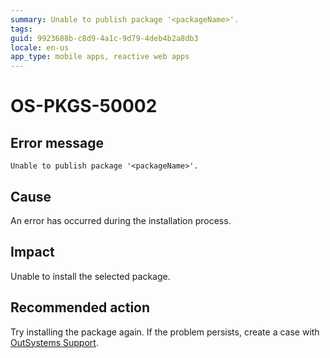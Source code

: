 ```yaml
---
summary: Unable to publish package '<packageName>'.
tags:
guid: 9923688b-c8d9-4a1c-9d79-4deb4b2a8db3
locale: en-us
app_type: mobile apps, reactive web apps
---
```


# OS-PKGS-50002

## Error message

`Unable to publish package '<packageName>'.`

## Cause

An error has occurred during the installation process.

## Impact

Unable to install the selected package.

## Recommended action

Try installing the package again.
If the problem persists, create a case with [OutSystems Support](https://www.outsystems.com/support/portal/open-support-case?ErrorCode=OS-PKGS-50002).

